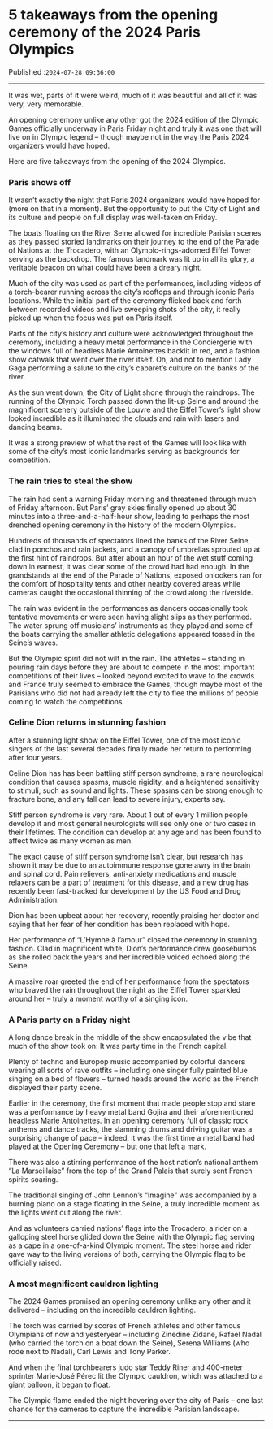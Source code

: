 # 5 takeaways from the opening ceremony of the 2024 Paris Olympics

Published :`2024-07-28 09:36:00`

---

It was wet, parts of it were weird, much of it was beautiful and all of it was very, very memorable.

An opening ceremony unlike any other got the 2024 edition of the Olympic Games officially underway in Paris Friday night and truly it was one that will live on in Olympic legend – though maybe not in the way the Paris 2024 organizers would have hoped.

Here are five takeaways from the opening of the 2024 Olympics.

### Paris shows off

It wasn’t exactly the night that Paris 2024 organizers would have hoped for (more on that in a moment). But the opportunity to put the City of Light and its culture and people on full display was well-taken on Friday.

The boats floating on the River Seine allowed for incredible Parisian scenes as they passed storied landmarks on their journey to the end of the Parade of Nations at the Trocadero, with an Olympic-rings-adorned Eiffel Tower serving as the backdrop. The famous landmark was lit up in all its glory, a veritable beacon on what could have been a dreary night.

Much of the city was used as part of the performances, including videos of a torch-bearer running across the city’s rooftops and through iconic Paris locations. While the initial part of the ceremony flicked back and forth between recorded videos and live sweeping shots of the city, it really picked up when the focus was put on Paris itself.

Parts of the city’s history and culture were acknowledged throughout the ceremony, including a heavy metal performance in the Conciergerie with the windows full of headless Marie Antoinettes backlit in red, and a fashion show catwalk that went over the river itself. Oh, and not to mention Lady Gaga performing a salute to the city’s cabaret’s culture on the banks of the river.

As the sun went down, the City of Light shone through the raindrops. The running of the Olympic Torch passed down the lit-up Seine and around the magnificent scenery outside of the Louvre and the Eiffel Tower’s light show looked incredible as it illuminated the clouds and rain with lasers and dancing beams.

It was a strong preview of what the rest of the Games will look like with some of the city’s most iconic landmarks serving as backgrounds for competition.

### The rain tries to steal the show

The rain had sent a warning Friday morning and threatened through much of Friday afternoon. But Paris’ gray skies finally opened up about 30 minutes into a three-and-a-half-hour show, leading to perhaps the most drenched opening ceremony in the history of the modern Olympics.

Hundreds of thousands of spectators lined the banks of the River Seine, clad in ponchos and rain jackets, and a canopy of umbrellas sprouted up at the first hint of raindrops. But after about an hour of the wet stuff coming down in earnest, it was clear some of the crowd had had enough. In the grandstands at the end of the Parade of Nations, exposed onlookers ran for the comfort of hospitality tents and other nearby covered areas while cameras caught the occasional thinning of the crowd along the riverside.

The rain was evident in the performances as dancers occasionally took tentative movements or were seen having slight slips as they performed. The water sprung off musicians’ instruments as they played and some of the boats carrying the smaller athletic delegations appeared tossed in the Seine’s waves.

But the Olympic spirit did not wilt in the rain. The athletes – standing in pouring rain days before they are about to compete in the most important competitions of their lives – looked beyond excited to wave to the crowds and France truly seemed to embrace the Games, though maybe most of the Parisians who did not had already left the city to flee the millions of people coming to watch the competitions.

### Celine Dion returns in stunning fashion

After a stunning light show on the Eiffel Tower, one of the most iconic singers of the last several decades finally made her return to performing after four years.

Celine Dion has has been battling stiff person syndrome, a rare neurological condition that causes spasms, muscle rigidity, and a heightened sensitivity to stimuli, such as sound and lights. These spasms can be strong enough to fracture bone, and any fall can lead to severe injury, experts say.

Stiff person syndrome is very rare. About 1 out of every 1 million people develop it and most general neurologists will see only one or two cases in their lifetimes. The condition can develop at any age and has been found to affect twice as many women as men.

The exact cause of stiff person syndrome isn’t clear, but research has shown it may be due to an autoimmune response gone awry in the brain and spinal cord. Pain relievers, anti-anxiety medications and muscle relaxers can be a part of treatment for this disease, and a new drug has recently been fast-tracked for development by the US Food and Drug Administration.

Dion has been upbeat about her recovery, recently praising her doctor and saying that her fear of her condition has been replaced with hope.

Her performance of “L’Hymne à l’amour” closed the ceremony in stunning fashion. Clad in magnificent white, Dion’s performance drew goosebumps as she rolled back the years and her incredible voiced echoed along the Seine.

A massive roar greeted the end of her performance from the spectators who braved the rain throughout the night as the Eiffel Tower sparkled around her – truly a moment worthy of a singing icon.

### A Paris party on a Friday night

A long dance break in the middle of the show encapsulated the vibe that much of the show took on: It was party time in the French capital.

Plenty of techno and Europop music accompanied by colorful dancers wearing all sorts of rave outfits – including one singer fully painted blue singing on a bed of flowers – turned heads around the world as the French displayed their party scene.

Earlier in the ceremony, the first moment that made people stop and stare was a performance by heavy metal band Gojira and their aforementioned headless Marie Antoinettes. In an opening ceremony full of classic rock anthems and dance tracks, the slamming drums and driving guitar was a surprising change of pace – indeed, it was the first time a metal band had played at the Opening Ceremony – but one that left a mark.

There was also a stirring performance of the host nation’s national anthem “La Marseillaise” from the top of the Grand Palais that surely sent French spirits soaring.

The traditional singing of John Lennon’s “Imagine” was accompanied by a burning piano on a stage floating in the Seine, a truly incredible moment as the lights went out along the river.

And as volunteers carried nations’ flags into the Trocadero, a rider on a galloping steel horse glided down the Seine with the Olympic flag serving as a cape in a one-of-a-kind Olympic moment. The steel horse and rider gave way to the living versions of both, carrying the Olympic flag to be officially raised.

### A most magnificent cauldron lighting

The 2024 Games promised an opening ceremony unlike any other and it delivered – including on the incredible cauldron lighting.

The torch was carried by scores of French athletes and other famous Olympians of now and yesteryear – including Zinedine Zidane, Rafael Nadal (who carried the torch on a boat down the Seine), Serena Williams (who rode next to Nadal), Carl Lewis and Tony Parker.

And when the final torchbearers judo star Teddy Riner and 400-meter sprinter Marie-José Pérec lit the Olympic cauldron, which was attached to a giant balloon, it began to float.

The Olympic flame ended the night hovering over the city of Paris – one last chance for the cameras to capture the incredible Parisian landscape.

---

